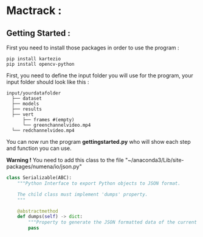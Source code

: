 # Mactrack :

## Getting Started : 

First you need to install those packages in order to use the program :
```
pip install kartezio
pip install opencv-python
```
First, you need to define the input folder you will use for the program, your input folder should look like this : 
```
input/yourdatafolder
  ├── dataset
  ├── models
  ├── results
  ├── vert
      ├── frames #(empty)
      └── greenchannelvideo.mp4
  └── redchannelvideo.mp4
```
You can now run the program **gettingstarted.py** who will show each step and function you can use. 

**Warning !** You need to add this class to the file "~/anaconda3/Lib/site-packages/numena/io/json.py" 

```python
class Serializable(ABC):
    """Python Interface to export Python objects to JSON format.

    The child class must implement 'dumps' property.
    """

    @abstractmethod
    def dumps(self) -> dict:
        """Property to generate the JSON formatted data of the current instance."""
        pass
```

